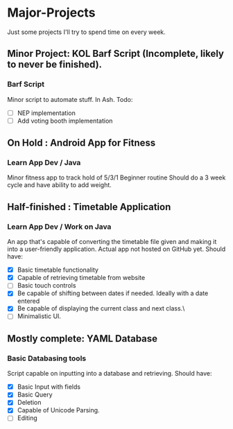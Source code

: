 # Major-Projects
Just some projects I'll try to spend time on every week.
## Minor Project: KOL Barf Script (Incomplete, likely to never be finished).
### Barf Script
Minor script to automate stuff. In Ash.
Todo:
- [ ] NEP implementation
- [ ] Add voting booth implementation

## On Hold : Android App for Fitness
### Learn App Dev / Java
Minor fitness app to track hold of 5/3/1 Beginner routine
Should do a 3 week cycle and have ability to add weight.

## Half-finished : Timetable Application
### Learn App Dev / Work on Java
An app that's capable of converting the timetable file given and making it into a user-friendly application.
Actual app not hosted on GitHub yet.
Should have:
- [X] Basic timetable functionality
- [X] Capable of retrieving timetable from website
- [ ] Basic touch controls
- [X] Be capable of shifting between dates if needed. Ideally with a date entered
- [X] Be capable of displaying the current class and next class.\
- [ ] Minimalistic UI.

## Mostly complete: YAML Database
### Basic Databasing tools
Script capable on inputting into a database and retrieving.
Should have:
- [x] Basic Input with fields
- [x] Basic Query
- [x] Deletion
- [x] Capable of Unicode Parsing.
- [ ] Editing
